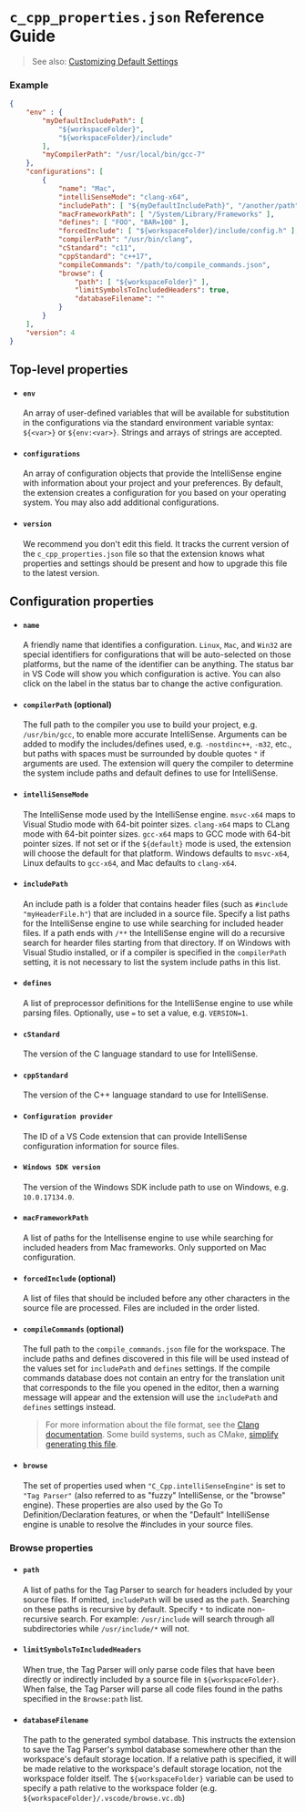 # `c_cpp_properties.json` Reference Guide

> See also: [Customizing Default Settings](Customizing%20Default%20Settings.md)

### Example

```json
{
    "env" : {
        "myDefaultIncludePath": [
            "${workspaceFolder}",
            "${workspaceFolder}/include"
        ],
        "myCompilerPath": "/usr/local/bin/gcc-7"
    },
    "configurations": [
        {
            "name": "Mac",
            "intelliSenseMode": "clang-x64",
            "includePath": [ "${myDefaultIncludePath}", "/another/path" ],
            "macFrameworkPath": [ "/System/Library/Frameworks" ],
            "defines": [ "FOO", "BAR=100" ],
            "forcedInclude": [ "${workspaceFolder}/include/config.h" ],
            "compilerPath": "/usr/bin/clang",
            "cStandard": "c11",
            "cppStandard": "c++17",
            "compileCommands": "/path/to/compile_commands.json",
            "browse": {
                "path": [ "${workspaceFolder}" ],
                "limitSymbolsToIncludedHeaders": true,
                "databaseFilename": ""
            }
        }
    ],
    "version": 4
}
```

## Top-level properties

* #### `env`
  An array of user-defined variables that will be available for substitution in the configurations via the standard environment variable syntax: `${<var>}` or `${env:<var>}`. Strings and arrays of strings are accepted.

* #### `configurations`
  An array of configuration objects that provide the IntelliSense engine with information about your project and your preferences. By default, the extension creates a configuration for you based on your operating system. You may also add additional configurations.

* #### `version`
  We recommend you don't edit this field. It tracks the current version of the `c_cpp_properties.json` file so that the extension knows what properties and settings should be present and how to upgrade this file to the latest version.

## Configuration properties

* #### `name`
  A friendly name that identifies a configuration. `Linux`, `Mac`, and `Win32` are special identifiers for configurations that will be auto-selected on those platforms, but the name of the identifier can be anything. The status bar in VS Code will show you which configuration is active. You can also click on the label in the status bar to change the active configuration.

* #### `compilerPath` (optional)
  The full path to the compiler you use to build your project, e.g. `/usr/bin/gcc`, to enable more accurate IntelliSense. Arguments can be added to modify the includes/defines used, e.g. `-nostdinc++`, `-m32`, etc., but paths with spaces must be surrounded by double quotes `"` if arguments are used. The extension will query the compiler to determine the system include paths and default defines to use for IntelliSense.

* #### `intelliSenseMode`
  The IntelliSense mode used by the IntelliSense engine. `msvc-x64` maps to Visual Studio mode with 64-bit pointer sizes. `clang-x64` maps to CLang mode with 64-bit pointer sizes. `gcc-x64` maps to GCC mode with 64-bit pointer sizes. If not set or if the `${default}` mode is used, the extension will choose the default for that platform. Windows defaults to `msvc-x64`, Linux defaults to `gcc-x64`, and Mac defaults to `clang-x64`.

* #### `includePath`
  An include path is a folder that contains header files (such as `#include "myHeaderFile.h"`) that are included in a source file. Specify a list paths for the IntelliSense engine to use while searching for included header files. If a path ends with `/**` the IntelliSense engine will do a recursive search for hearder files starting from that directory. If on Windows with Visual Studio installed, or if a compiler is specified in the `compilerPath` setting, it is not necessary to list the system include paths in this list.

* #### `defines`
  A list of preprocessor definitions for the IntelliSense engine to use while parsing files. Optionally, use `=` to set a value, e.g. `VERSION=1`.

* #### `cStandard`
  The version of the C language standard to use for IntelliSense.

* #### `cppStandard`
  The version of the C++ language standard to use for IntelliSense.

* #### `Configuration provider`
  The ID of a VS Code extension that can provide IntelliSense configuration information for source files.

* #### `Windows SDK version`
  The version of the Windows SDK include path to use on Windows, e.g. `10.0.17134.0`.

* #### `macFrameworkPath`
  A list of paths for the Intellisense engine to use while searching for included headers from Mac frameworks. Only supported on Mac configuration.

* #### `forcedInclude` (optional)
  A list of files that should be included before any other characters in the source file are processed. Files are included in the order listed.

* #### `compileCommands` (optional)
  The full path to the `compile_commands.json` file for the workspace. The include paths and defines discovered in this file will be used instead of the values set for `includePath` and `defines` settings. If the compile commands database does not contain an entry for the translation unit that corresponds to the file you opened in the editor, then a warning message will appear and the extension will use the `includePath` and `defines` settings instead.

  >For more information about the file format, see the [Clang documentation](https://clang.llvm.org/docs/JSONCompilationDatabase.html). Some build systems, such as CMake, [simplify generating this file](https://cmake.org/cmake/help/v3.5/variable/CMAKE_EXPORT_COMPILE_COMMANDS.html).

* #### `browse`
  The set of properties used when `"C_Cpp.intelliSenseEngine"` is set to `"Tag Parser"` (also referred to as "fuzzy" IntelliSense, or the "browse" engine). These properties are also used by the Go To Definition/Declaration features, or when the "Default" IntelliSense engine is unable to resolve the #includes in your source files.

### Browse properties

* #### `path`
  A list of paths for the Tag Parser to search for headers included by your source files. If omitted, `includePath` will be used as the `path`. Searching on these paths is recursive by default. Specify `*` to indicate non-recursive search. For example: `/usr/include` will search through all subdirectories while `/usr/include/*` will not.

* #### `limitSymbolsToIncludedHeaders`
  When true, the Tag Parser will only parse code files that have been directly or indirectly included by a source file in `${workspaceFolder}`. When false, the Tag Parser will parse all code files found in the paths specified in the `Browse:path` list.

* #### `databaseFilename`
  The path to the generated symbol database. This instructs the extension to save the Tag Parser's symbol database somewhere other than the workspace's default storage location. If a relative path is specified, it will be made relative to the workspace's default storage location, not the workspace folder itself. The `${workspaceFolder}` variable can be used to specify a path relative to the workspace folder (e.g. `${workspaceFolder}/.vscode/browse.vc.db`)
